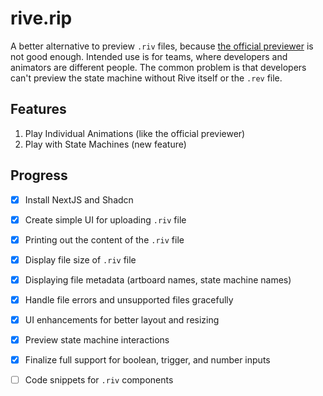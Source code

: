 # rive.rip

A better alternative to preview `.riv` files, because [the official previewer](https://rive.app/preview/) is not good enough. Intended use is for teams, where developers and animators are different people. The common problem is that developers can't preview the state machine without Rive itself or the `.rev` file.

## Features
1. Play Individual Animations (like the official previewer)
2. Play with State Machines (new feature)

## Progress
- [x] Install NextJS and Shadcn
- [x] Create simple UI for uploading `.riv` file
- [x] Printing out the content of the `.riv` file
- [x] Display file size of `.riv` file
- [x] Displaying file metadata (artboard names, state machine names)
- [x] Handle file errors and unsupported files gracefully
- [x] UI enhancements for better layout and resizing
- [x] Preview state machine interactions
- [x] Finalize full support for boolean, trigger, and number inputs
- [ ] Code snippets for `.riv` components

